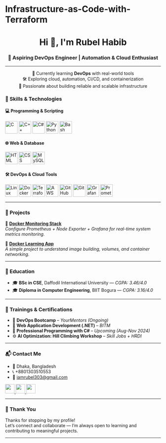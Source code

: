 # Infrastructure-as-Code-with-Terraform

<h1 align="center">Hi 👋, I'm Rubel Habib</h1>
<h3 align="center">🚀 Aspiring DevOps Engineer | Automation & Cloud Enthusiast</h3>

---

<p align="center">
  🌱 Currently learning <b>DevOps</b> with real-world tools <br>
  🛠 Exploring cloud, automation, CI/CD, and containerization <br>
  🎯 Passionate about building reliable and scalable infrastructure <br>
</p>


### 🔧 Skills & Technologies

#### 💻 Programming & Scripting
<p>
  <img src="https://cdn.jsdelivr.net/gh/devicons/devicon/icons/c/c-original.svg" alt="C" width="40" />
  <img src="https://cdn.jsdelivr.net/gh/devicons/devicon/icons/cplusplus/cplusplus-original.svg" alt="C++" width="40" />
  <img src="https://cdn.jsdelivr.net/gh/devicons/devicon/icons/csharp/csharp-original.svg" alt="C#" width="40" />
  <img src="https://cdn.jsdelivr.net/gh/devicons/devicon/icons/python/python-original.svg" alt="Python" width="40" />
  <img src="https://cdn.jsdelivr.net/gh/devicons/devicon/icons/bash/bash-original.svg" alt="Bash" width="40" />
</p>

#### 🌐 Web & Database
<p>
  <img src="https://cdn.jsdelivr.net/gh/devicons/devicon/icons/html5/html5-original-wordmark.svg" alt="HTML" width="40" />
  <img src="https://cdn.jsdelivr.net/gh/devicons/devicon/icons/css3/css3-original-wordmark.svg" alt="CSS" width="40" />
  <img src="https://cdn.jsdelivr.net/gh/devicons/devicon/icons/mysql/mysql-original-wordmark.svg" alt="MySQL" width="40" />
</p>

#### 🛠 DevOps & Cloud Tools
<p>
  <img src="https://cdn.jsdelivr.net/gh/devicons/devicon/icons/linux/linux-original.svg" alt="Linux" width="40"/>
  <img src="https://cdn.jsdelivr.net/gh/devicons/devicon/icons/docker/docker-original.svg" alt="Docker" width="40"/>
  <img src="https://cdn.jsdelivr.net/gh/devicons/devicon/icons/terraform/terraform-original.svg" alt="Terraform" width="40"/>
  <img src="https://cdn.jsdelivr.net/gh/devicons/devicon/icons/amazonwebservices/amazonwebservices-original.svg" alt="AWS" width="40"/>
  <img src="https://cdn.jsdelivr.net/gh/devicons/devicon/icons/github/github-original.svg" alt="GitHub" width="40"/>
  <img src="https://cdn.jsdelivr.net/gh/devicons/devicon/icons/git/git-original.svg" alt="Git" width="40"/>
  <img src="https://cdn.jsdelivr.net/gh/devicons/devicon/icons/grafana/grafana-original.svg" alt="Grafana" width="40"/>
  <img src="https://cdn.jsdelivr.net/gh/devicons/devicon/icons/prometheus/prometheus-original.svg" alt="Prometheus" width="40"/>
</p>

---

### 💼 Projects

🔹 **[Docker Monitoring Stack](https://github.com/Rubelhabib/-Getting-Started-with-Docker)**  
_Configure Prometheus + Node Exporter + Grafana for real-time system metrics monitoring._

🔹 **[Docker Learning App](https://github.com/Rubelhabib/Docker-Learning-App)**  
_A simple project to understand image building, volumes, and container networking._

---

### 📜 Education

- 🎓 **BSc in CSE**, Daffodil International University — *CGPA: 3.46/4.0*
- 🎓 **Diploma in Computer Engineering**, BIIT Bogura — *CGPA: 3.16/4.0*

---

### 🧪 Trainings & Certifications

- 🏢 **DevOps Bootcamp** – *YourMentors (Ongoing)*  
- 💼 **Web Application Development (.NET)** – *BITM*  
- 🧠 **Professional Programming with C#** – *Upcoming (Aug-Nov 2024)*  
- ⚙️ **AI Optimization: Hill Climbing Workshop** – *Skill Jobs + HRDI*

---

### 📬 Contact Me

- 📍 Dhaka, Bangladesh  
- 📞 +8801303510553  
- 📧 iamrubel303@gmail.com  

<p>
  <a href="https://linkedin.com/in/rubel-habib-0226311bb/" target="_blank">
    <img src="https://img.shields.io/badge/LinkedIn-blue?logo=linkedin&logoColor=white" height="30" />
  </a>
  <a href="https://facebook.com/relicboy.rubel" target="_blank">
    <img src="https://img.shields.io/badge/Facebook-1877F2?logo=facebook&logoColor=white" height="30" />
  </a>
  <a href="https://github.com/Rubelhabib" target="_blank">
    <img src="https://img.shields.io/badge/GitHub-black?logo=github&logoColor=white" height="30" />
  </a>
</p>

---

### 🙏 Thank You

Thanks for stopping by my profile!  
Let’s connect and collaborate — I’m always open to learning and contributing to meaningful projects.

---
